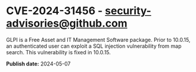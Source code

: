 # CVE-2024-31456 - security-advisories@github.com

GLPI is a Free Asset and IT Management Software package. Prior to 10.0.15, an authenticated user can exploit a SQL injection vulnerability from map search. This vulnerability is fixed in 10.0.15.

**Publish date:** 2024-05-07
